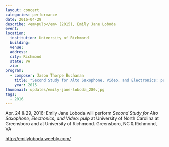```yaml
---
layout: concert
categories: performance
date: 2016-04-29
describe: <em>pulp</em> (2015), Emily Jane Loboda
event:
location:
  institution: University of Richmond
  building:
  venue:
  address:
  city: Richmond
  state: VA
  zip:
program:
  - composer: Jason Thorpe Buchanan
    title: "Second Study for Alto Saxophone, Video, and Electronics: pulp"
    year: 2015
thumbnail: updates/emily-jane-loboda_280.jpg
tags:
  - 2016
---
```


Apr. 24 & 29, 2016: Emily Jane Loboda will perform *Second Study for Alto Saxophone, Electronics, and Video: pulp* at University of North Carolina at Greensboro and at University of Richmond. Greensboro, NC & Richmond, VA

http://emilyloboda.weebly.com/
